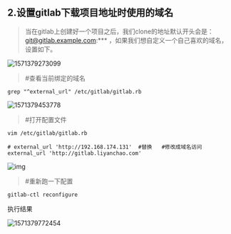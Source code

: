 ## 2.设置gitlab下载项目地址时使用的域名

> 当在gitlab上创建好一个项目之后，我们clone的地址默认开头会是：git@gitlab.example.com:*** ，如果我们想自定义一个自己喜欢的域名，设置如下。



![1571379273099](C:\Users\liyanchao\AppData\Roaming\Typora\typora-user-images\1571379273099.png)

> #查看当前绑定的域名

```shell
grep "^external_url" /etc/gitlab/gitlab.rb 
```



![1571379453778](C:\Users\liyanchao\AppData\Roaming\Typora\typora-user-images\1571379453778.png)

> #打开配置文件

```shell
vim /etc/gitlab/gitlab.rb   

# external_url 'http://192.168.174.131'  #替换   #修改成域名访问
external_url 'http://gitlab.liyanchao.com'  
```

![img](file:///D:\data\QQData\3389107995\Image\C2C\CKZFZSN%(2@FJ}G0)_8U0SX.png)

>  #重新跑一下配置

```shell
gitlab-ctl reconfigure  
```

执行结果

![1571379772454](C:\Users\liyanchao\AppData\Roaming\Typora\typora-user-images\1571379772454.png)